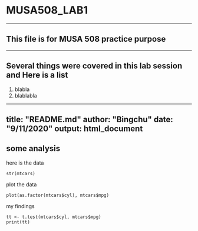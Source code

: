 # MUSA508_LAB1
********

## This file is for MUSA 508 practice purpose

*******
Several things were covered in this lab session and Here is a list 
---------
1. blabla
2. blablabla



---
title: "README.md"
author: "Bingchu"
date: "9/11/2020"
output: html_document
---
## some analysis

here is the data

```{r}
str(mtcars)
```

plot the data

```{r}
plot(as.factor(mtcars$cyl), mtcars$mpg)
```

my findings

```{r}
tt <- t.test(mtcars$cyl, mtcars$mpg)
print(tt)
```

